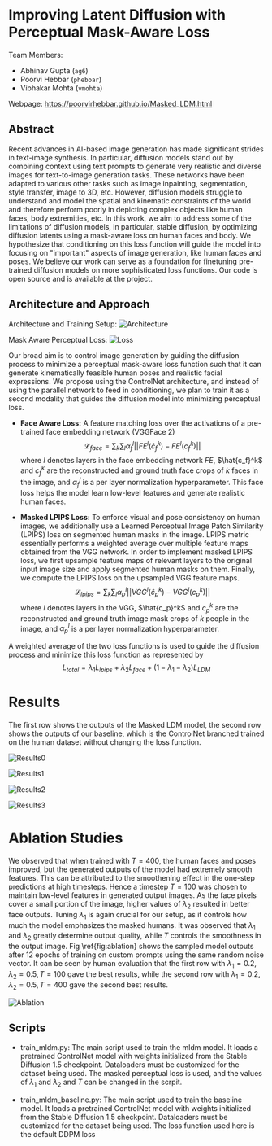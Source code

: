 # Improving Latent Diffusion with Perceptual Mask-Aware Loss

Team Members:
- Abhinav Gupta (`ag6`)
- Poorvi Hebbar (`phebbar`)
- Vibhakar Mohta (`vmohta`)

Webpage:
https://poorvirhebbar.github.io/Masked_LDM.html

## Abstract
Recent advances in AI-based image generation has made significant strides in text-image synthesis. In particular, diffusion models stand out by combining context using text prompts to generate very realistic and diverse images for text-to-image generation tasks. These networks have been adapted to various other tasks such as image inpainting, segmentation, style transfer, image to 3D, etc. However, diffusion models struggle to understand and model the spatial and kinematic constraints of the world and therefore perform poorly in depicting complex objects like human faces, body extremities, etc. In this work, we aim to address some of the limitations of diffusion models, in particular, stable diffusion, by optimizing diffusion latents using a mask-aware loss on human faces and body. We hypothesize that conditioning on this loss function will guide the model into focusing on "important" aspects of image generation, like human faces and poses. We believe our work can serve as a foundation for finetuning pre-trained diffusion models on more sophisticated loss functions. Our code is open source and is available at the project.

## Architecture and Approach
Architecture and Training Setup:
![Architecture](mldm_github_figures/method_final.png)

Mask Aware Perceptual Loss:
![Loss](mldm_github_figures/loss.png)

Our broad aim is to control image generation by guiding the diffusion process to minimize a perceptual mask-aware loss function such that it can generate kinematically feasible human poses and realistic facial expressions. We propose using the ControlNet architecture, and instead of using the parallel network to feed in conditioning, we plan to train it as a second modality that guides the diffusion model into minimizing perceptual loss.

- **Face Aware Loss:** A feature matching loss over the activations of a pre-trained face embedding network (VGGFace 2)
$$\mathcal{L}_{face} = \sum_k \sum_l \alpha^l_f || FE^l (\hat{c}^k_f) - FE^l (c^k_f) ||$$
    where $l$ denotes layers in the face embedding network $FE$, $\hat{c_f}^k$ and $c_f^k$ are the reconstructed and ground truth face crops of $k$ faces in the image, and $\alpha_f^l$ is a per layer normalization hyperparameter. This face loss helps the model learn low-level features and generate realistic human faces.

    
- **Masked LPIPS Loss:** To enforce visual and pose consistency on human images, we additionally use a Learned Perceptual Image Patch Similarity (LPIPS) loss on segmented human masks in the image. LPIPS metric essentially performs a weighted average over multiple feature maps obtained from the VGG network. In order to implement masked LPIPS loss, we first upsample feature maps of relevant layers to the original input image size and apply segmented human masks on them. Finally, we compute the LPIPS loss on the upsampled VGG feature maps. 
    $$\mathcal{L}_{lpips} = \sum_k \sum_l \alpha^l_p || VGG^l (\hat{c}^k_p) - VGG^l (c^k_p) || $$
    where $l$ denotes layers in the VGG, $\hat{c_p}^k$ and $c_p^k$ are the reconstructed and ground truth image mask crops of $k$ people in the image, and $\alpha_p^l$ is a per layer normalization hyperparameter.

A weighted average of the two loss functions is used to guide the diffusion process and minimize this loss function as represented by 
$$L_{total} = \lambda_1 L_{lpips} + \lambda_2 L_{face} + (1-\lambda_1 - \lambda_2) L_{LDM}$$

# Results
The first row shows the outputs of the Masked LDM model, the second row shows the outputs of our baseline, which is the ControlNet branched trained on the human dataset without changing the loss function. 

![Results0](mldm_github_figures/goodresults0.png)

![Results1](mldm_github_figures/goodresults1.png)

![Results2](mldm_github_figures/goodresults2.png)

![Results3](mldm_github_figures/goodresults3.png)


# Ablation Studies
We observed that when trained with $T=400$, the human faces and poses improved, but the generated outputs of the model had extremely smooth features. This can be attributed to the smoothening effect in the one-step predictions at high timesteps. Hence a timestep $T=100$ was chosen to maintain low-level features in generated output images. As the face pixels cover a small portion of the image, higher values of $\lambda_2$ resulted in better face outputs. Tuning $\lambda_1$ is again crucial for our setup, as it controls how much the model emphasizes the masked humans. It was observed that $\lambda_1$ and $\lambda_2$ greatly determine output quality, while $T$ controls the smoothness in the output image. Fig \ref{fig:ablation} shows the sampled model outputs after 12 epochs of training on custom prompts using the same random noise vector. It can be seen by human evaluation that the first row with ${\lambda_1 = 0.2, \lambda_2 = 0.5,T=100}$ gave the best results, while the second row with ${\lambda_1 = 0.2, \lambda_2 = 0.5, T=400}$ gave the second best results.

![Ablation](mldm_github_figures/ablation_results.png)


## Scripts
- train_mldm.py: The main script used to train the mldm model. It loads a pretrained ControlNet model with weights initialized from the Stable Diffusion 1.5 checkpoint. Dataloaders must be customized for the dataset being used. The masked perceptual loss is used, and the values of $\lambda_1$ and $\lambda_2$ and $T$ can be changed in the scrpit.

- train_mldm_baseline.py: The main script used to train the baseline model. It loads a pretrained ControlNet model with weights initialized from the Stable Diffusion 1.5 checkpoint. Dataloaders must be customized for the dataset being used. The loss function used here is the default DDPM loss
